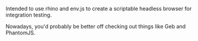 Intended to use rhino and env.js to create a scriptable headless browser for integration testing.

Nowadays, you'd probably be better off checking out things like Geb and PhantomJS.
